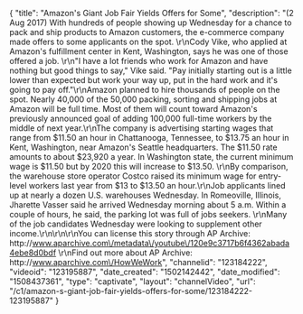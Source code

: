{
    "title": "Amazon's Giant Job Fair Yields Offers for Some",
    "description": "(2 Aug 2017) With hundreds of people showing up Wednesday for a chance to pack and ship products to Amazon customers, the e-commerce company made offers to some applicants on the spot. \r\nCody Vike, who applied at Amazon's fulfillment center in Kent, Washington, says he was one of those offered a job. \r\n\"I have a lot friends who work for Amazon and have nothing but good things to say,\" Vike said. \"Pay initially starting out is a little lower than expected but work your way up, put in the hard work and it's going to pay off.\"\r\nAmazon planned to hire thousands of people on the spot. Nearly 40,000 of the 50,000 packing, sorting and shipping jobs at Amazon will be full time. Most of them will count toward Amazon's previously announced goal of adding 100,000 full-time workers by the middle of next year.\r\nThe company is advertising starting wages that range from $11.50 an hour in Chattanooga, Tennessee, to $13.75 an hour in Kent, Washington, near Amazon's Seattle headquarters. The $11.50 rate amounts to about $23,920 a year. In Washington state, the current minimum wage is $11.50 but by 2020 this will increase to $13.50. \r\nBy comparison, the warehouse store operator Costco raised its minimum wage for entry-level workers last year from $13 to $13.50 an hour.\r\nJob applicants lined up at nearly a dozen U.S. warehouses Wednesday. In Romeoville, Illinois, Jharette Vasser said he arrived Wednesday morning about 5 a.m. Within a couple of hours, he said, the parking lot was full of jobs seekers. \r\nMany of the job candidates Wednesday were looking to supplement other income.\r\n\r\n\r\nYou can license this story through AP Archive: http:\/\/www.aparchive.com\/metadata\/youtube\/120e9c3717b6f4362abada4ebe8d0bdf \r\nFind out more about AP Archive: http:\/\/www.aparchive.com\/HowWeWork",
    "channelid": "123184222",
    "videoid": "123195887",
    "date_created": "1502142442",
    "date_modified": "1508437361",
    "type": "captivate",
    "layout": "channelVideo",
    "url": "\/c1\/amazon-s-giant-job-fair-yields-offers-for-some\/123184222-123195887"
}
